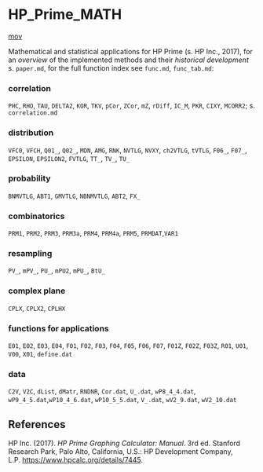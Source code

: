 # HP_Prime_MATH

[mov](https://m.youtube.com/watch?v=-4HJJQdxEFU)

Mathematical and statistical applications for HP Prime (s. HP Inc., 2017), for an *overview* of the implemented methods and their *historical development* s. `paper.md`, for the full function index see `func.md`, `func_tab.md`:

### correlation
`PHC`, `RHO`, `TAU`, `DELTA2`, `KOR`, `TKV`, `pCor`, `ZCor`, `mZ`, `rDiff`, `IC_M`, `PKR`, `CIXY`, `MCORR2`; s. `correlation.md`

### distribution
`VFC0`, `VFCH`, `Q01_`, `Q02_`, `MDN`, `AMG`, `RNK`, `NVTLG`, `NVXY`, `ch2VTLG`, `tVTLG`, `F06_`, `F07_`, `EPSILON`, `EPSILON2`, `FVTLG`, `TT_`, `TV_`, `TU_`

### probability
`BNMVTLG`, `ABT1`, `GMVTLG`, `NBNMVTLG`, `ABT2`, `FX_`

### combinatorics
`PRM1`, `PRM2`, `PRM3`, `PRM3a`, `PRM4`, `PRM4a`, `PRM5`, `PRMDAT`,`VAR1`

### resampling
`PV_`, `mPV_`, `PU_`, `mPU2`, `mPU_`, `BtU_`

### complex plane
`CPLX`, `CPLX2`, `CPLHX`

### functions for applications
`E01`, `E02`, `E03`, `E04`, `F01`, `F02`, `F03`, `F04`, `F05`, `F06`, `F07`, `F01Z`, `F02Z`, `F03Z`, `R01`, `U01`, `V00`, `X01`, `define.dat`

### data
`C2V`, `V2C`, `dList`, `dMatr`, `RNDNR`, `Cor.dat`, `U_.dat`, `wP8_4_4.dat`, `wP9_4_5.dat`,`wP10_4_6.dat`, `wP10_5_5.dat`, `V_.dat`, `wV2_9.dat`, `wV2_10.dat`

## References

HP Inc. (2017). *HP Prime Graphing Calculator: Manual*. 3rd ed. Stanford Research Park, Palo Alto, California, U.S.: HP Development Company, L.P. https://www.hpcalc.org/details/7445.
